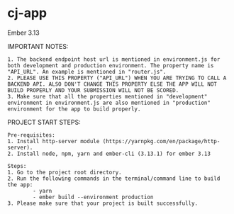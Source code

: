 # cj-app
Ember 3.13

IMPORTANT NOTES: 

    1. The backend endpoint host url is mentioned in environment.js for both development and production environment. The property name is "API_URL". An example is mentioned in "router.js".
    2. PLEASE USE THIS PROPERTY ("API_URL") WHEN YOU ARE TRYING TO CALL A BACKEND API. ALSO DON'T CHANGE THIS PROPERTY ELSE THE APP WILL NOT BUILD PROPERLY AND YOUR SUBMISSION WILL NOT BE SCORED. 
    3. Make sure that all the properties mentioned in "development" environment in environment.js are also mentioned in "production" environment for the app to build properly.

PROJECT START STEPS:

    Pre-requisites:
    1. Install http-server module (https://yarnpkg.com/en/package/http-server).
    2. Install node, npm, yarn and ember-cli (3.13.1) for ember 3.13

    Steps:
    1. Go to the project root directory.
    2. Run the following commands in the terminal/command line to build the app:
            - yarn
            - ember build --environment production
    3. Please make sure that your project is built successfully.